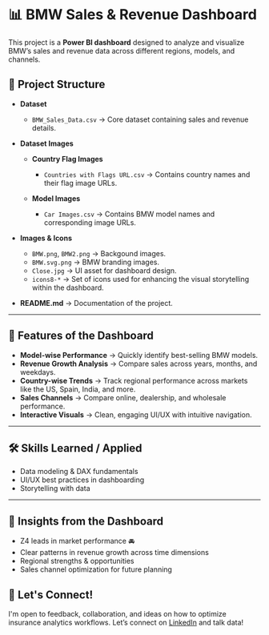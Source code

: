 # 📊 BMW Sales & Revenue Dashboard

This project is a **Power BI dashboard** designed to analyze and visualize BMW’s sales and revenue data across different regions, models, and channels.

## 📂 Project Structure

* **Dataset**

  * `BMW_Sales_Data.csv` → Core dataset containing sales and revenue details.

* **Dataset Images**

  * **Country Flag Images**

    * `Countries with Flags URL.csv` → Contains country names and their flag image URLs.
  * **Model Images**

    * `Car Images.csv` → Contains BMW model names and corresponding image URLs.

* **Images & Icons**

  * `BMW.png`, `BMW2.png` -> Backgound images.
  * `BMW.svg.png` → BMW branding images.
  * `Close.jpg` → UI asset for dashboard design.
  * `icons8-*` → Set of icons used for enhancing the visual storytelling within the dashboard.

* **README.md** → Documentation of the project.

---

## 🚀 Features of the Dashboard

* **Model-wise Performance** → Quickly identify best-selling BMW models.
* **Revenue Growth Analysis** → Compare sales across years, months, and weekdays.
* **Country-wise Trends** → Track regional performance across markets like the US, Spain, India, and more.
* **Sales Channels** → Compare online, dealership, and wholesale performance.
* **Interactive Visuals** → Clean, engaging UI/UX with intuitive navigation.

---

## 🛠️ Skills Learned / Applied

* Data modeling & DAX fundamentals
* UI/UX best practices in dashboarding
* Storytelling with data

---

## 📌 Insights from the Dashboard

* Z4 leads in market performance 🚘
* Clear patterns in revenue growth across time dimensions
* Regional strengths & opportunities
* Sales channel optimization for future planning

## 🤝 Let's Connect!

I'm open to feedback, collaboration, and ideas on how to optimize insurance analytics workflows. Let’s connect on [LinkedIn](https://www.linkedin.com/in/sohamchogale) and talk data!